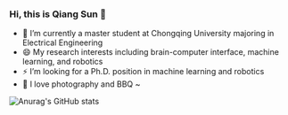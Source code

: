 ### Hi, this is Qiang Sun 👋
- 🔭 I’m currently a master student at Chongqing University majoring in Electrical Engineering
- 😄 My research interests including brain-computer interface, machine learning, and robotics
- ⚡ I’m looking for a Ph.D. position in machine learning and robotics
- 👯 I love photography and BBQ ~  

![Anurag's GitHub stats](https://github-readme-stats.vercel.app/api?username=hisunjiang&show_icons=true)

